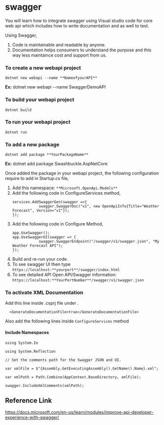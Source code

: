 # swagger
You will learn how to integrate swagger using Visual studio code for core web api which includes how to write documentation and as well to test.

Using Swagger,
1. Code is maintainable and readable by anyone.
2. Documentation helps consumers to understand the purpose and this way less maintaince cost and support from us.


### To create a new webapi project
```dotnet new webapi --name **NameofyourAPI**```
  
**Ex:** dotnet new webapi --name SwaggerDemoAPI
  
### To build your webapi project
```dotnet build```
  
### To run your webapi project
```dotnet run```
  
### To add a new package
```dotnet add package **YourPackageName**```
  
**Ex:** dotnet add package Swashbuckle.AspNetCore
  
Once added the package in your webapi project, the following configuration require to add in Startup.cs file,
 
1. Add this namespace: ```**Microsoft.OpenApi.Models**```
2. Add the following code in ConfigureServices method,
    ```
    services.AddSwaggerGen(swagger =>{
                swagger.SwaggerDoc("v1", new OpenApiInfo{Title="Weather Forecast", Version="v1"});
    });
    
    ```
 3. Add the following code in Configure Method,
    ```
    app.UseSwagger();
    app.UseSwaggerUI(swagger => {
                swagger.SwaggerEndpoint("/swagger/v1/swagger.json", "My Weather Forecast API");
    });
    
    ```
 4. Build and re-run your code.
 5. To see swagger UI then type ```https://localhost:**yourport**/swagger/index.html```
 6. To see detailed API Open API/Swagger information: ```https://localhost:**YourPortNumber**/swagger/v1/swagger.json```

### To activate XML Documentation

Add this line inside .csprj file under <PropertyGroup>.
  
```
  <GenerateDocumentationFile>true</GenerateDocumentationFile>
```
  
Also add the following lines inside ```ConfigureServices``` method

#### Include Namespaces
```  
using System.Io
  
using System.Reflection
  
// Set the comments path for the Swagger JSON and UI.
  
var xmlFile = $"{Assembly.GetExecutingAssembly().GetName().Name}.xml";
  
var xmlPath = Path.Combine(AppContext.BaseDirectory, xmlFile);
  
swagger.IncludeXmlComments(xmlPath);
```

## Reference Link
https://docs.microsoft.com/en-us/learn/modules/improve-api-developer-experience-with-swagger/

